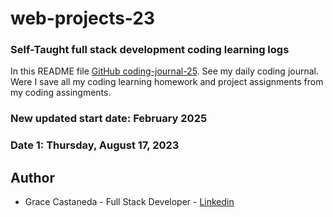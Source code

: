 # web-projects-23

### Self-Taught full stack development coding learning logs

In this README file [GitHub coding-journal-25](https://github.com/over45Codes/coding-journal-25). See my daily coding journal. Were I save all my coding learning homework and project assignments from my coding assingments.


### New updated start date: February 2025
### Date 1: Thursday, August 17, 2023

## Author

- Grace Castaneda - Full Stack Developer - [Linkedin](https://www.linkedin.com/in/castanedagrace/)